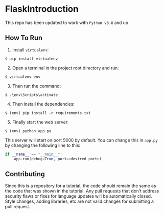 # FlaskIntroduction

This repo has been updated to work with `Python v3.8` and up.

## How To Run
1. Install `virtualenv`:
```
$ pip install virtualenv
```

2. Open a terminal in the project root directory and run:
```
$ virtualenv env
```

3. Then run the command:
```
$ .\env\Scripts\activate
```

4. Then install the dependencies:
```
$ (env) pip install -r requirements.txt
```

5. Finally start the web server:
```
$ (env) python app.py
```

This server will start on port 5000 by default. You can change this in `app.py` by changing the following line to this:

```python
if __name__ == "__main__":
    app.run(debug=True, port=<desired port>)
```

## Contributing

Since this is a repository for a tutorial, the code should remain the same as the code that was shown in the tutorial. Any pull requests that don't address security flaws or fixes for language updates will be automatically closed. Style changes, adding libraries, etc are not valid changes for submitting a pull request.